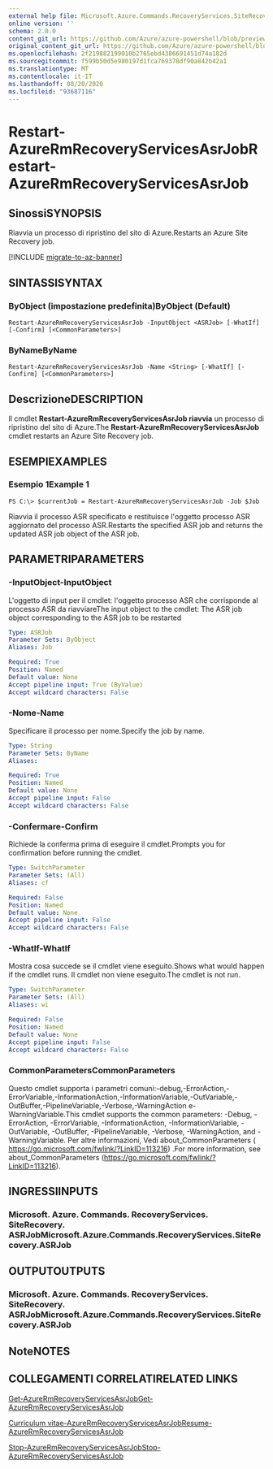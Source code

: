 ```yaml
---
external help file: Microsoft.Azure.Commands.RecoveryServices.SiteRecovery.dll-Help.xml
online version: ''
schema: 2.0.0
content_git_url: https://github.com/Azure/azure-powershell/blob/preview/src/ResourceManager/RecoveryServices.SiteRecovery/Commands.RecoveryServices.SiteRecovery/help/Restart-AzureRmRecoveryServicesAsrJob.md
original_content_git_url: https://github.com/Azure/azure-powershell/blob/preview/src/ResourceManager/RecoveryServices.SiteRecovery/Commands.RecoveryServices.SiteRecovery/help/Restart-AzureRmRecoveryServicesAsrJob.md
ms.openlocfilehash: 2f219882199010b2765ebd4386691451d74a182d
ms.sourcegitcommit: f599b50d5e980197d1fca769378df90a842b42a1
ms.translationtype: MT
ms.contentlocale: it-IT
ms.lasthandoff: 08/20/2020
ms.locfileid: "93687116"
---
```

# <span data-ttu-id="695b1-101">Restart-AzureRmRecoveryServicesAsrJob</span><span class="sxs-lookup"><span data-stu-id="695b1-101">Restart-AzureRmRecoveryServicesAsrJob</span></span>

## <span data-ttu-id="695b1-102">Sinossi</span><span class="sxs-lookup"><span data-stu-id="695b1-102">SYNOPSIS</span></span>
<span data-ttu-id="695b1-103">Riavvia un processo di ripristino del sito di Azure.</span><span class="sxs-lookup"><span data-stu-id="695b1-103">Restarts an Azure Site Recovery job.</span></span>

[!INCLUDE [migrate-to-az-banner](../../includes/migrate-to-az-banner.md)]

## <span data-ttu-id="695b1-104">SINTASSI</span><span class="sxs-lookup"><span data-stu-id="695b1-104">SYNTAX</span></span>

### <span data-ttu-id="695b1-105">ByObject (impostazione predefinita)</span><span class="sxs-lookup"><span data-stu-id="695b1-105">ByObject (Default)</span></span>
```
Restart-AzureRmRecoveryServicesAsrJob -InputObject <ASRJob> [-WhatIf] [-Confirm] [<CommonParameters>]
```

### <span data-ttu-id="695b1-106">ByName</span><span class="sxs-lookup"><span data-stu-id="695b1-106">ByName</span></span>
```
Restart-AzureRmRecoveryServicesAsrJob -Name <String> [-WhatIf] [-Confirm] [<CommonParameters>]
```

## <span data-ttu-id="695b1-107">Descrizione</span><span class="sxs-lookup"><span data-stu-id="695b1-107">DESCRIPTION</span></span>
<span data-ttu-id="695b1-108">Il cmdlet **Restart-AzureRmRecoveryServicesAsrJob riavvia** un processo di ripristino del sito di Azure.</span><span class="sxs-lookup"><span data-stu-id="695b1-108">The **Restart-AzureRmRecoveryServicesAsrJob** cmdlet restarts an Azure Site Recovery job.</span></span>

## <span data-ttu-id="695b1-109">ESEMPI</span><span class="sxs-lookup"><span data-stu-id="695b1-109">EXAMPLES</span></span>

### <span data-ttu-id="695b1-110">Esempio 1</span><span class="sxs-lookup"><span data-stu-id="695b1-110">Example 1</span></span>
```
PS C:\> $currentJob = Restart-AzureRmRecoveryServicesAsrJob -Job $Job
```

<span data-ttu-id="695b1-111">Riavvia il processo ASR specificato e restituisce l'oggetto processo ASR aggiornato del processo ASR.</span><span class="sxs-lookup"><span data-stu-id="695b1-111">Restarts the specified ASR job and returns the updated ASR job object of the ASR job.</span></span>

## <span data-ttu-id="695b1-112">PARAMETRI</span><span class="sxs-lookup"><span data-stu-id="695b1-112">PARAMETERS</span></span>

### <span data-ttu-id="695b1-113">-InputObject</span><span class="sxs-lookup"><span data-stu-id="695b1-113">-InputObject</span></span>
<span data-ttu-id="695b1-114">L'oggetto di input per il cmdlet: l'oggetto processo ASR che corrisponde al processo ASR da riavviare</span><span class="sxs-lookup"><span data-stu-id="695b1-114">The input object to the cmdlet: The ASR job object corresponding to the ASR job to be restarted</span></span>
```yaml
Type: ASRJob
Parameter Sets: ByObject
Aliases: Job

Required: True
Position: Named
Default value: None
Accept pipeline input: True (ByValue)
Accept wildcard characters: False
```

### <span data-ttu-id="695b1-115">-Nome</span><span class="sxs-lookup"><span data-stu-id="695b1-115">-Name</span></span>
<span data-ttu-id="695b1-116">Specificare il processo per nome.</span><span class="sxs-lookup"><span data-stu-id="695b1-116">Specify the job by name.</span></span>

```yaml
Type: String
Parameter Sets: ByName
Aliases: 

Required: True
Position: Named
Default value: None
Accept pipeline input: False
Accept wildcard characters: False
```

### <span data-ttu-id="695b1-117">-Confermare</span><span class="sxs-lookup"><span data-stu-id="695b1-117">-Confirm</span></span>
<span data-ttu-id="695b1-118">Richiede la conferma prima di eseguire il cmdlet.</span><span class="sxs-lookup"><span data-stu-id="695b1-118">Prompts you for confirmation before running the cmdlet.</span></span>

```yaml
Type: SwitchParameter
Parameter Sets: (All)
Aliases: cf

Required: False
Position: Named
Default value: None
Accept pipeline input: False
Accept wildcard characters: False
```

### <span data-ttu-id="695b1-119">-WhatIf</span><span class="sxs-lookup"><span data-stu-id="695b1-119">-WhatIf</span></span>
<span data-ttu-id="695b1-120">Mostra cosa succede se il cmdlet viene eseguito.</span><span class="sxs-lookup"><span data-stu-id="695b1-120">Shows what would happen if the cmdlet runs.</span></span> <span data-ttu-id="695b1-121">Il cmdlet non viene eseguito.</span><span class="sxs-lookup"><span data-stu-id="695b1-121">The cmdlet is not run.</span></span>

```yaml
Type: SwitchParameter
Parameter Sets: (All)
Aliases: wi

Required: False
Position: Named
Default value: None
Accept pipeline input: False
Accept wildcard characters: False
```

### <span data-ttu-id="695b1-122">CommonParameters</span><span class="sxs-lookup"><span data-stu-id="695b1-122">CommonParameters</span></span>
<span data-ttu-id="695b1-123">Questo cmdlet supporta i parametri comuni:-debug,-ErrorAction,-ErrorVariable,-InformationAction,-InformationVariable,-OutVariable,-OutBuffer,-PipelineVariable,-Verbose,-WarningAction e-WarningVariable.</span><span class="sxs-lookup"><span data-stu-id="695b1-123">This cmdlet supports the common parameters: -Debug, -ErrorAction, -ErrorVariable, -InformationAction, -InformationVariable, -OutVariable, -OutBuffer, -PipelineVariable, -Verbose, -WarningAction, and -WarningVariable.</span></span> <span data-ttu-id="695b1-124">Per altre informazioni, Vedi about_CommonParameters ( https://go.microsoft.com/fwlink/?LinkID=113216) .</span><span class="sxs-lookup"><span data-stu-id="695b1-124">For more information, see about_CommonParameters (https://go.microsoft.com/fwlink/?LinkID=113216).</span></span>

## <span data-ttu-id="695b1-125">INGRESSI</span><span class="sxs-lookup"><span data-stu-id="695b1-125">INPUTS</span></span>

### <span data-ttu-id="695b1-126">Microsoft. Azure. Commands. RecoveryServices. SiteRecovery. ASRJob</span><span class="sxs-lookup"><span data-stu-id="695b1-126">Microsoft.Azure.Commands.RecoveryServices.SiteRecovery.ASRJob</span></span>

## <span data-ttu-id="695b1-127">OUTPUT</span><span class="sxs-lookup"><span data-stu-id="695b1-127">OUTPUTS</span></span>

### <span data-ttu-id="695b1-128">Microsoft. Azure. Commands. RecoveryServices. SiteRecovery. ASRJob</span><span class="sxs-lookup"><span data-stu-id="695b1-128">Microsoft.Azure.Commands.RecoveryServices.SiteRecovery.ASRJob</span></span>

## <span data-ttu-id="695b1-129">Note</span><span class="sxs-lookup"><span data-stu-id="695b1-129">NOTES</span></span>

## <span data-ttu-id="695b1-130">COLLEGAMENTI CORRELATI</span><span class="sxs-lookup"><span data-stu-id="695b1-130">RELATED LINKS</span></span>

[<span data-ttu-id="695b1-131">Get-AzureRmRecoveryServicesAsrJob</span><span class="sxs-lookup"><span data-stu-id="695b1-131">Get-AzureRmRecoveryServicesAsrJob</span></span>](./Get-AzureRmRecoveryServicesAsrJob.md)

[<span data-ttu-id="695b1-132">Curriculum vitae-AzureRmRecoveryServicesAsrJob</span><span class="sxs-lookup"><span data-stu-id="695b1-132">Resume-AzureRmRecoveryServicesAsrJob</span></span>](./Resume-AzureRmRecoveryServicesAsrJob.md)

[<span data-ttu-id="695b1-133">Stop-AzureRmRecoveryServicesAsrJob</span><span class="sxs-lookup"><span data-stu-id="695b1-133">Stop-AzureRmRecoveryServicesAsrJob</span></span>](./Stop-AzureRmRecoveryServicesAsrJob.md)
